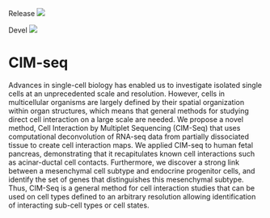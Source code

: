 Release
<a href="https://travis-ci.org/jasonserviss/sp.scRNAseq"><img src="[![Build Status](https://travis-ci.com/jasonserviss/sp.scRNAseq.svg?token=8VXNvJpmRV9RpFtTcJYW&branch=master)](https://travis-ci.com/jasonserviss/sp.scRNAseq)"></a>

Devel
<a href="https://travis-ci.org/jasonserviss/sp.scRNAseq"><img src="https://travis-ci.com/jasonserviss/sp.scRNAseq.svg?token=8VXNvJpmRV9RpFtTcJYW&branch=devel"></a>

# CIM-seq

Advances in single-cell biology has enabled us to investigate isolated single cells at an unprecedented scale and resolution. However, cells in multicellular organisms are largely defined by their spatial organization within organ structures, which means that general methods for studying direct cell interaction on a large scale are needed. We propose a novel method, Cell Interaction by Multiplet Sequencing (CIM-Seq) that uses computational deconvolution of RNA-seq data from partially dissociated tissue to create cell interaction maps. We applied CIM-seq to human fetal pancreas, demonstrating that it recapitulates known cell interactions such as acinar-ductal cell contacts. Furthermore, we discover a strong link between a mesenchymal cell subtype and endocrine progenitor cells, and identify the set of genes that distinguishes this mesenchymal subtype. Thus, CIM-Seq is a general method for cell interaction studies that can be used on cell types defined to an arbitrary resolution allowing identification of interacting sub-cell types or cell states.
